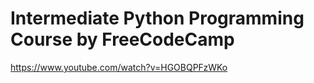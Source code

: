 <h1> Intermediate Python Programming Course by FreeCodeCamp </h1>

https://www.youtube.com/watch?v=HGOBQPFzWKo
